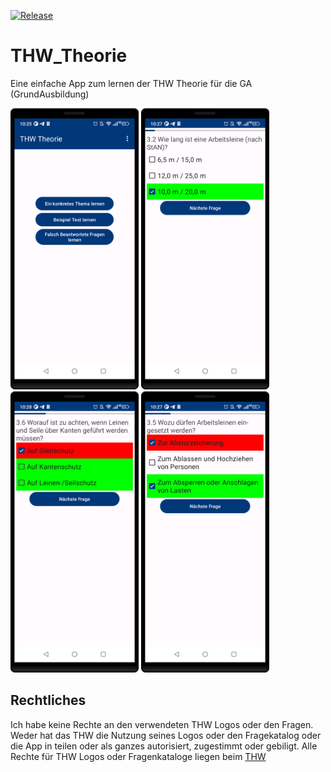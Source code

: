 [![Release](https://img.shields.io/github/v/release/wolfwarrior666/THW_Theorie?include_prereleases&style=plastic)]( https://github.com/THW_Theorie/THUMoodleWrapper/releases)

# THW_Theorie
Eine einfache App zum lernen der THW Theorie für die GA (GrundAusbildung)

<div align="left">
<img alt='Main Menue' src='./docs/MainMenue.png' height='450px'/></a>
<img alt=All is Correct is correct' src='./docs/Right.png' height='450px'/></a>
<img alt='Failure' src='./docs/Wrong.png' height='450px'/></a>
<img alt='Failure' src='./docs/RightAndWrong.png' height='450px'/></a>
</div>

## Rechtliches
Ich habe keine Rechte an den verwendeten THW Logos oder den Fragen. Weder hat das THW die Nutzung seines Logos oder den Fragekatalog oder die App in teilen oder als ganzes autorisiert, zugestimmt oder gebiligt. Alle Rechte für THW Logos oder Fragenkataloge liegen beim [THW](https://thw.de)
